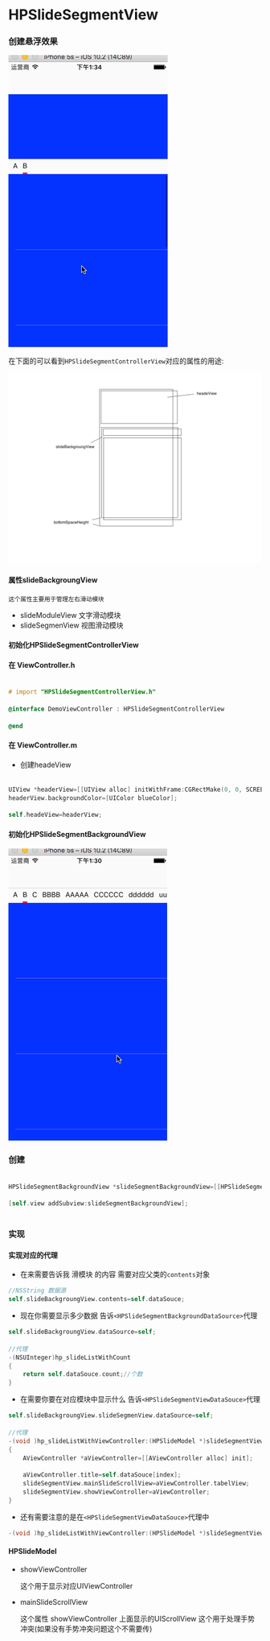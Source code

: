 # HPSlideSegmentView

### 创建悬浮效果

![image](https://github.com/lanhaiyang/HPSlideSegmentView/blob/master/README/HPSlideSegmentControllerView.gif)

在下面的可以看到`HPSlideSegmentControllerView`对应的属性的用途:

![image](https://github.com/lanhaiyang/HPSlideSegmentView/blob/master/README/fundation.png)

#### 属性slideBackgroungView

```
这个属性主要用于管理左右滑动模块
```

- slideModuleView 文字滑动模块
- slideSegmenView 视图滑动模块

#### 初始化HPSlideSegmentControllerView

#### 在 ViewController.h 

``` objective-c

# import "HPSlideSegmentControllerView.h"

@interface DemoViewController : HPSlideSegmentControllerView

@end

```
#### 在 ViewController.m

- 创建headeView	

```objective-c

UIView *headerView=[[UIView alloc] initWithFrame:CGRectMake(0, 0, SCREEN_WIDTH, 200)];
headerView.backgroundColor=[UIColor blueColor];

self.headeView=headerView;

```


#### 初始化HPSlideSegmentBackgroundView

![image](https://github.com/lanhaiyang/HPSlideSegmentView/blob/master/README/HPSlideSegmentBackgroundView.gif)

### 创建

```objective-c

HPSlideSegmentBackgroundView *slideSegmentBackgroundView=[[HPSlideSegmentBackgroundView alloc] initWithFrame:CGRectMake(0, 64, SCREEN_WIDTH, SCREEN_HEIGHT-64)];
 
[self.view addSubview:slideSegmentBackgroundView];  
    
```

### 实现

#### 实现对应的代理

- 在来需要告诉我 滑模块 的内容 需要对应父类的`contents`对象

```objective-c
//NSString 数据源
self.slideBackgroungView.contents=self.dataSouce;
```

- 现在你需要显示多少数据 告诉`<HPSlideSegmentBackgroundDataSource>`代理

```objective-c
self.slideBackgroungView.dataSource=self;

//代理
-(NSUInteger)hp_slideListWithCount
{
    return self.dataSouce.count;//个数
}

```


- 在需要你要在对应模块中显示什么 告诉`<HPSlideSegmentViewDataSouce>`代理

```objective-c
self.slideBackgroungView.slideSegmenView.dataSource=self;

//代理
-(void )hp_slideListWithViewController:(HPSlideModel *)slideSegmentView index:(NSUInteger)index
{
    AViewController *aViewController=[[AViewController alloc] init];
    
    aViewController.title=self.dataSouce[index];
    slideSegmentView.mainSlideScrollView=aViewController.tabelView;
    slideSegmentView.showViewController=aViewController;
}
```

- 还有需要注意的是在`<HPSlideSegmentViewDataSouce>`代理中

```objective-c
-(void )hp_slideListWithViewController:(HPSlideModel *)slideSegmentView index:(NSUInteger)index

```

#### HPSlideModel

- showViewController 

  这个用于显示对应UIViewController
- mainSlideScrollView 

  这个属性 showViewController 上面显示的UIScrollView 这个用于处理手势冲突(如果没有手势冲突问题这个不需要传)




